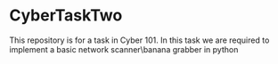 CyberTaskTwo
============
This repository is for a task in Cyber 101.
In this task we are required to implement a basic network scanner\banana grabber in python
